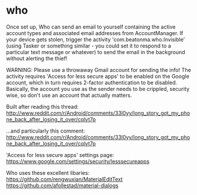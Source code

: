 # who

Once set up, Who can send an email to yourself containing the active account types and associated email addresses from AccountManager. If your device gets stolen, trigger the activity 'com.beatonma.who.Invisible' (using Tasker or something similar - you could set it to respond to a particular text message or whatever) to send the email in the background without alerting the thief!

WARNING: Please use a throwaway Gmail account for sending the info! The activity requires 'Access for less secure apps' to be enabled on the Google account, which in turn requires 2-factor authentication to be disabled. Basically, the account you use as the sender needs to be crippled, security wise, so don't use an account that actually matters.



Built after reading this thread: http://www.reddit.com/r/Android/comments/33l0yy/long_story_got_my_phone_back_after_losing_it_over/cqlvt7p

...and particularly this comment: http://www.reddit.com/r/Android/comments/33l0yy/long_story_got_my_phone_back_after_losing_it_over/cqlvt7p

'Access for less secure apps' settings page: https://www.google.com/settings/security/lesssecureapps


Who uses these excellent libaries:
  https://github.com/rengwuxian/MaterialEditText
  https://github.com/afollestad/material-dialogs
